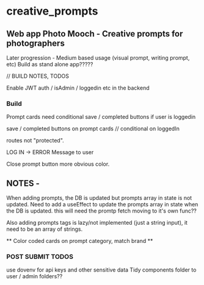 # creative_prompts

## Web app Photo Mooch - Creative prompts for photographers

Later progression - Medium based usage (visual prompt, writing prompt, etc)
Build as stand alone app?????

// BUILD NOTES, TODOS

Enable JWT auth / isAdmin / loggedin etc in the backend

### Build

Prompt cards need conditional save / completed buttons if user is loggedin

save / completed buttons on prompt cards // conditional on loggedIn

routes not "protected".

LOG IN -> ERROR Message to user

Close prompt button more obvious color.

## NOTES -

When adding prompts, the DB is updated but prompts array in state is not updated. Need to add a useEffect to update the prompts array in state when the DB is updated. this will need the promtp fetch moving to it's own func??

Also adding prompts tags is lazy/not implemented (just a string input), it need to be an array of strings.

** Color coded cards on prompt category, match brand **

### POST SUBMIT TODOS

use dovenv for api keys and other sensitive data
Tidy components folder to user / admin folders??
